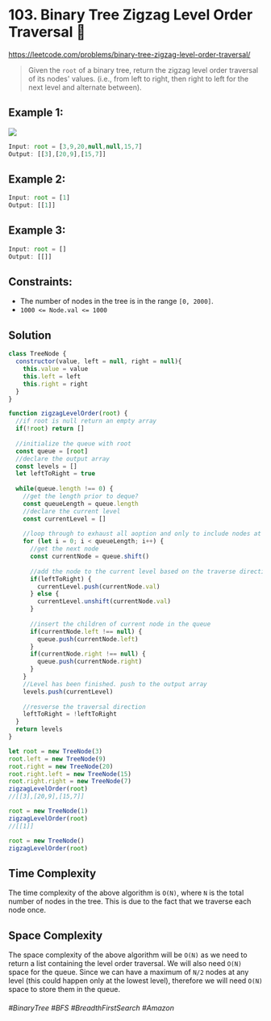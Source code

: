 # 103. Binary Tree Zigzag Level Order Traversal 🌴
https://leetcode.com/problems/binary-tree-zigzag-level-order-traversal/

> Given the `root` of a binary tree, return the zigzag level order traversal of its nodes' values. (i.e., from left to right, then right to left for the next level and alternate between).

## Example 1:
![](https://assets.leetcode.com/uploads/2021/02/19/tree1.jpg)
```js
Input: root = [3,9,20,null,null,15,7]
Output: [[3],[20,9],[15,7]]
```

## Example 2:

```js
Input: root = [1]
Output: [[1]]
```

## Example 3:

```js
Input: root = []
Output: [[]]
```

## Constraints:
- The number of nodes in the tree is in the range `[0, 2000]`.
- `1000 <= Node.val <= 1000`

## Solution 
````js
class TreeNode {
  constructor(value, left = null, right = null){
    this.value = value
    this.left = left
    this.right = right
  }
}

function zigzagLevelOrder(root) {
  //if root is null return an empty array
  if(!root) return []
  
  //initialize the queue with root
  const queue = [root]
  //declare the output array
  const levels = []
  let leftToRight = true
  
  while(queue.length !== 0) {
    //get the length prior to deque?
    const queueLength = queue.length
    //declare the current level
    const currentLevel = []
    
    //loop through to exhaust all aoption and only to include nodes at current Level
    for (let i = 0; i < queueLength; i++) {
      //get the next node
      const currentNode = queue.shift()
      
      //add the node to the current level based on the traverse direction
      if(leftToRight) {
        currentLevel.push(currentNode.val)
      } else {
        currentLevel.unshift(currentNode.val)
      }
      
      //insert the children of current node in the queue
      if(currentNode.left !== null) {
        queue.push(currentNode.left) 
      }
      if(currentNode.right !== null) {
        queue.push(currentNode.right)
      }
    }
    //Level has been finished. push to the output array
    levels.push(currentLevel)
    
    //resverse the traversal direction 
    leftToRight = !leftToRight
  }
  return levels
}

let root = new TreeNode(3)
root.left = new TreeNode(9)
root.right = new TreeNode(20)
root.right.left = new TreeNode(15)
root.right.right = new TreeNode(7)
zigzagLevelOrder(root)
//[[3],[20,9],[15,7]]

root = new TreeNode(1)
zigzagLevelOrder(root)
//[[1]]

root = new TreeNode()
zigzagLevelOrder(root)
````

## Time Complexity
The time complexity of the above algorithm is `O(N)`, where `N` is the total number of nodes in the tree. This is due to the fact that we traverse each node once.

## Space Complexity
The space complexity of the above algorithm will be `O(N)` as we need to return a list containing the level order traversal. We will also need `O(N)` space for the queue. Since we can have a maximum of `N/2` nodes at any level (this could happen only at the lowest level), therefore we will need `O(N)` space to store them in the queue.

###### #BinaryTree #BFS  #BreadthFirstSearch #Amazon
